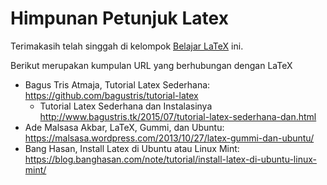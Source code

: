 # Himpunan Petunjuk Latex

Terimakasih telah singgah di kelompok [Belajar LaTeX](https://github.com/Belajar-Latex/Link-Latex/edit/master/README.md) ini.

Berikut merupakan kumpulan URL yang berhubungan dengan LaTeX

* Bagus Tris Atmaja, Tutorial Latex Sederhana: https://github.com/bagustris/tutorial-latex
  * Tutorial Latex Sederhana dan Instalasinya http://www.bagustris.tk/2015/07/tutorial-latex-sederhana-dan.html
* Ade Malsasa Akbar, LaTeX, Gummi, dan Ubuntu: https://malsasa.wordpress.com/2013/10/27/latex-gummi-dan-ubuntu/
* Bang Hasan, Install Latex di Ubuntu atau Linux Mint: https://blog.banghasan.com/note/tutorial/install-latex-di-ubuntu-linux-mint/
